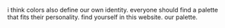 i think colors also define our own identity. everyone should find a palette that fits their personality. find yourself in this website. our palette.